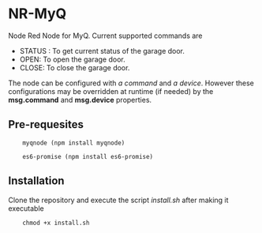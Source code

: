 NR-MyQ
======

Node Red Node for MyQ. Current supported commands are

* STATUS : To get current status of the garage door.
* OPEN: To open the garage door.
* CLOSE: To close the garage door.

The node can be configured with <i>a command</i> and <i>a device</i>. However these configurations
may be overridden at runtime (if needed) by the <b>msg.command</b> and <b>msg.device</b> properties.

Pre-requesites
------------

		myqnode (npm install myqnode)

		es6-promise (npm install es6-promise)


Installation
-----------

Clone the repository and execute the script <i>install.sh</i> after making it executable 
		
		chmod +x install.sh
